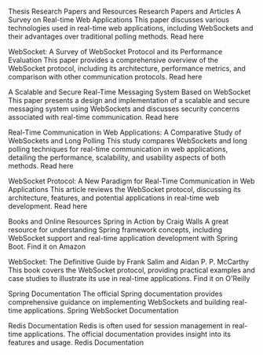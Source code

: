 Thesis Research Papers and Resources
Research Papers and Articles
A Survey on Real-time Web Applications
This paper discusses various technologies used in real-time web applications, including WebSockets and their advantages over traditional polling methods.
Read here

WebSocket: A Survey of WebSocket Protocol and its Performance Evaluation
This paper provides a comprehensive overview of the WebSocket protocol, including its architecture, performance metrics, and comparison with other communication protocols.
Read here

A Scalable and Secure Real-Time Messaging System Based on WebSocket
This paper presents a design and implementation of a scalable and secure messaging system using WebSockets and discusses security concerns associated with real-time communication.
Read here

Real-Time Communication in Web Applications: A Comparative Study of WebSockets and Long Polling
This study compares WebSockets and long polling techniques for real-time communication in web applications, detailing the performance, scalability, and usability aspects of both methods.
Read here

WebSocket Protocol: A New Paradigm for Real-Time Communication in Web Applications
This article reviews the WebSocket protocol, discussing its architecture, features, and potential applications in real-time web development.
Read here

Books and Online Resources
Spring in Action by Craig Walls
A great resource for understanding Spring framework concepts, including WebSocket support and real-time application development with Spring Boot.
Find it on Amazon

WebSocket: The Definitive Guide by Frank Salim and Aidan P. P. McCarthy
This book covers the WebSocket protocol, providing practical examples and case studies to illustrate its use in real-time applications.
Find it on O'Reilly

Spring Documentation
The official Spring documentation provides comprehensive guidance on implementing WebSockets and building real-time applications.
Spring WebSocket Documentation

Redis Documentation
Redis is often used for session management in real-time applications. The official documentation provides insight into its features and usage.
Redis Documentation

